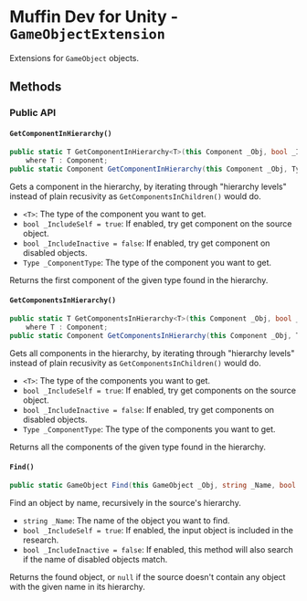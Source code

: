 # Muffin Dev for Unity - `GameObjectExtension`

Extensions for `GameObject` objects.

## Methods

### Public API

#### `GetComponentInHierarchy()`

```cs
public static T GetComponentInHierarchy<T>(this Component _Obj, bool _IncludeSelf = true, bool _IncludeInactive = false)
    where T : Component;
public static Component GetComponentInHierarchy(this Component _Obj, Type _ComponentType, bool _IncludeSelf = true, bool _IncludeInactive = false);
```

Gets a component in the hierarchy, by iterating through "hierarchy levels" instead of plain recusivity as `GetComponentsInChildren()` would do.

- `<T>`: The type of the component you want to get.
- `bool _IncludeSelf = true`: If enabled, try get component on the source object.
- `bool _IncludeInactive = false`: If enabled, try get component on disabled objects.
- `Type _ComponentType`: The type of the component you want to get.

Returns the first component of the given type found in the hierarchy.

#### `GetComponentsInHierarchy()`

```cs
public static T GetComponentsInHierarchy<T>(this Component _Obj, bool _IncludeSelf = true, bool _IncludeInactive = false)
    where T : Component;
public static Component GetComponentsInHierarchy(this Component _Obj, Type _ComponentType, bool _IncludeSelf = true, bool _IncludeInactive = false);
```

Gets all components in the hierarchy, by iterating through "hierarchy levels" instead of plain recusivity as `GetComponentsInChildren()` would do.

- `<T>`: The type of the components you want to get.
- `bool _IncludeSelf = true`: If enabled, try get components on the source object.
- `bool _IncludeInactive = false`: If enabled, try get components on disabled objects.
- `Type _ComponentType`: The type of the components you want to get.

Returns all the components of the given type found in the hierarchy.

#### `Find()`

```cs
public static GameObject Find(this GameObject _Obj, string _Name, bool _IncludeSelf = true, bool _IncludeInactive = false);
```

Find an object by name, recursively in the source's hierarchy.

- `string _Name`: The name of the object you want to find.
- `bool _IncludeSelf = true`: If enabled, the input object is included in the research.
- `bool _IncludeInactive = false`: If enabled, this method will also search if the name of disabled objects match.

Returns the found object, or `null` if the source doesn't contain any object with the given name in its hierarchy.